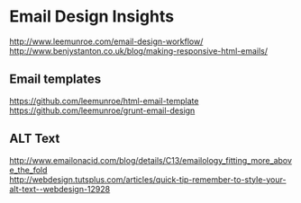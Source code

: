 Email Design Insights
=====================

http://www.leemunroe.com/email-design-workflow/  
http://www.benjystanton.co.uk/blog/making-responsive-html-emails/


Email templates
---------------------

https://github.com/leemunroe/html-email-template  
https://github.com/leemunroe/grunt-email-design


ALT Text
---------------------

http://www.emailonacid.com/blog/details/C13/emailology_fitting_more_above_the_fold  
http://webdesign.tutsplus.com/articles/quick-tip-remember-to-style-your-alt-text--webdesign-12928  
